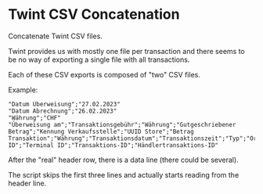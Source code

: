 # Twint CSV Concatenation

Concatenate Twint CSV files.

Twint provides us with mostly one file per transaction and there seems 
to be no way of exporting a single file with all transactions.

Each of these CSV exports is composed of "two" CSV files.

Example:
```
"Datum Überweisung";"27.02.2023"
"Datum Abrechnung";"26.02.2023"
"Währung";"CHF"
"Überweisung am";"Transaktionsgebühr";"Währung";"Gutgeschriebener Betrag";"Kennung Verkaufsstelle";"UUID Store";"Betrag Transaktion";"Währung";"Transaktionsdatum";"Transaktionszeit";"Typ";"Order ID";"Terminal ID";"Transaktions-ID";"Händlertransaktions-ID"
```

After the "real" header row, there is a data line (there could be several).

The script skips the first three lines and actually starts reading from the header line.
